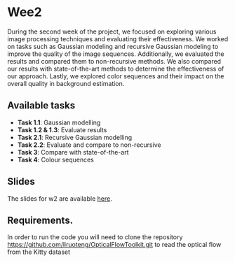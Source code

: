 # Wee2

During the second week of the project, we focused on exploring various image processing techniques and evaluating their effectiveness. We worked on tasks such as Gaussian modeling and recursive Gaussian modeling to improve the quality of the image sequences. Additionally, we evaluated the results and compared them to non-recursive methods. We also compared our results with state-of-the-art methods to determine the effectiveness of our approach. Lastly, we explored color sequences and their impact on the overall quality in background estimation.

## Available tasks

* **Task 1.1**: Gaussian modelling
* **Task 1.2 & 1.3**: Evaluate results
* **Task 2.1**: Recursive Gaussian modelling
* **Task 2.2**: Evaluate and compare to non-recursive
* **Task 3**: Compare with state-of-the-art
* **Task 4**: Colour sequences

## Slides

The slides for w2 are available [here](https://docs.google.com/presentation/d/1Vzk87VFi-S48UVvC9IeGrX8msQPG8p626TiSDeO3Lig/edit#slide=id.p).

## Requirements. 

In order to run the code you will need to clone the repository https://github.com/liruoteng/OpticalFlowToolkit.git to read the optical flow from the Kitty dataset 

